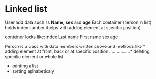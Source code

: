 # Linked list

User add data such as **Name**, **sex** and **age**
Each container (person in list) holds index number (helps with adding element at specific position)

container looks like:
index  Last name  First name 
 sex   age 

Person is a class with data members written above and methods like * adding element at front, back or at specific position
.................* deleting specific element or whole list
 * printing a list
 * sorting aplhabeticaly
 

